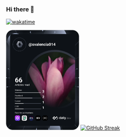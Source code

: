 ### Hi there 👋


[![wakatime](https://wakatime.com/badge/user/ebcd1fbf-d027-4785-a4a0-485f0cd835ba.svg)](https://wakatime.com/@ebcd1fbf-d027-4785-a4a0-485f0cd835ba)

<a href="https://app.daily.dev/DailyDevTips"><img src="https://github.com/svalencia014/svalencia014/blob/main/devcard.svg" width="200" alt="Samuel Valencia's Dev Card"/></a>   [![GitHub Streak](https://github-readme-streak-stats.herokuapp.com?user=svalencia014&theme=dracula)](https://git.io/streak-stats)
